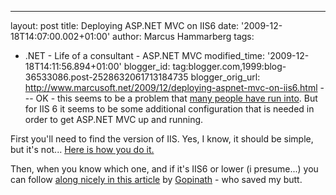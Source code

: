 ---
layout: post
title: Deploying ASP.NET MVC on IIS6 date: '2009-12-18T14:07:00.002+01:00'
author: Marcus Hammarberg
tags:
  - .NET -
Life of a consultant - ASP.NET MVC
modified_time: '2009-12-18T14:11:56.894+01:00'
blogger_id: tag:blogger.com,1999:blog-36533086.post-2528632061713184735
blogger_orig_url: http://www.marcusoft.net/2009/12/deploying-aspnet-mvc-on-iis6.html ---
OK - this seems to be a problem that [many people have run
into](http://www.google.se/search?hl=sv&q=asp.net+mvc+404&meta=). But
for IIS 6 it seems to be some additional configuration that is needed in
order to get ASP.NET MVC up and running.

First you'll need to find the version of IIS. Yes, I know, it should be
simple, but it's not... [Here is how you do
it.](http://classicasp.aspfaq.com/general/how-do-i-determine-which-version-of-iis/asp-i-m-running.html)

Then, when you know which one, and if it's IIS6 or lower (i presume...)
you can follow [along nicely in this
article](http://www.techdreams.org/microsoft/aspnet/how-to-fix-404-errors-of-aspnet-mvc-website-deployed-on-iis-6-windows-server-2003/2572-20090515/comment-page-1#comment-9012)
by <a href="http://www.techdreams.org/" class="url"
rel="external nofollow">Gopinath</a> - who saved my butt.
